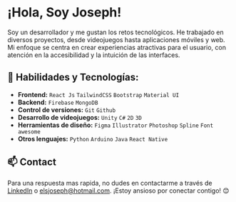 <h1 align="left">¡Hola, Soy Joseph!</h1>

<p>
Soy un desarrollador y me gustan los retos tecnológicos. He trabajado en diversos proyectos, desde videojuegos hasta aplicaciones móviles y web. Mi enfoque se centra en crear experiencias atractivas para el usuario, con atención en la accesibilidad y la intuición de las interfaces.
</p>

## 🚀 Habilidades y Tecnologías:

- **Frontend:** `React Js` `TailwindCSS` `Bootstrap` `Material UI`
- **Backend:** `Firebase` `MongoDB`
- **Control de versiones:** `Git` `Github` 
- **Desarrollo de videojuegos:** `Unity` `C#` `2D` `3D` 
- **Herramientas de diseño:** `Figma` `Illustrator` `Photoshop` `Spline`  `Font awesome` 
- **Otros lenguajes:** `Python` `Arduino` `Java` `React Native`

## 📫 Contact

Para una respuesta mas rapida, no dudes en contactarme a través de [LinkedIn](https://www.linkedin.com/in/daniels-cuartas/) o elsjoseph@hotmail.com. ¡Estoy ansioso por conectar contigo! 😊
